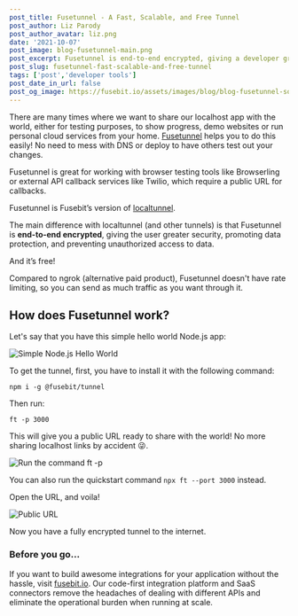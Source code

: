 ```yaml
---
post_title: Fusetunnel - A Fast, Scalable, and Free Tunnel
post_author: Liz Parody
post_author_avatar: liz.png
date: '2021-10-07'
post_image: blog-fusetunnel-main.png
post_excerpt: Fusetunnel is end-to-end encrypted, giving a developer greater security for sharing your localhost app.
post_slug: fusetunnel-fast-scalable-and-free-tunnel
tags: ['post','developer tools']
post_date_in_url: false
post_og_image: https://fusebit.io/assets/images/blog/blog-fusetunnel-social-card.png
---
```


There are many times where we want to share our localhost app with the world, either for testing purposes, to show progress, demo websites or run personal cloud services from your home. [Fusetunnel](https://github.com/fusebit/tunnel) helps you to do this easily! No need to mess with DNS or deploy to have others test out your changes.

Fusetunnel is great for working with browser testing tools like Browserling or external API callback services like Twilio, which require a public URL for callbacks.

Fusetunnel is Fusebit’s version of [localtunnel](https://github.com/localtunnel/localtunnel).

The main difference with localtunnel (and other tunnels) is that Fusetunnel is **end-to-end encrypted**, giving the user greater security, promoting data protection, and preventing unauthorized access to data.

And it’s free!

Compared to ngrok (alternative paid product), Fusetunnel doesn't have rate limiting, so you can send as much traffic as you want through it.

## How does Fusetunnel work? 

Let's say that you have this simple hello world Node.js app:

![Simple Node.js Hello World](blog-fusetunnel-hello-world.png "Simple Node.js Hello World")

To get the tunnel, first, you have to install it with the following command:

`npm i -g @fusebit/tunnel`

Then run:

`ft -p 3000` 

This will give you a public URL ready to share with the world! No more sharing localhost links by accident 😜.

![Run the command ft -p <backend-service-port>](blog-fusetunnel-ft-command.png "command to get your public URL")

You can also run the quickstart command `npx ft --port 3000` instead.

Open the URL, and voila!

![Public URL](blog-fusetunnel-url.png "public localhost URL ready to share and test")

Now you have a fully encrypted tunnel to the internet.

### Before you go…
If you want to build awesome integrations for your application without the hassle, visit [fusebit.io](https://fusebit.io/).  Our code-first integration platform and SaaS connectors remove the headaches of dealing with different APIs and eliminate the operational burden when running at scale.
